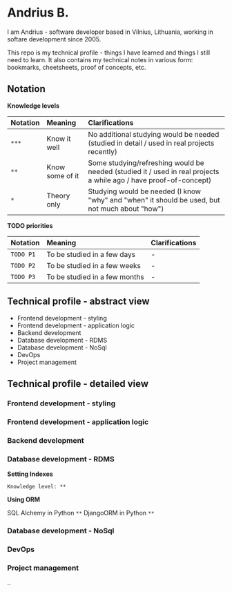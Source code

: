# Andrius B.

I am Andrius - software developer based in Vilnius, Lithuania, working in softare development since 2005.

This repo is my technical profile - things I have learned and things I still need to learn. It also contains my technical notes in various form: bookmarks, cheetsheets, proof of concepts, etc.

## Notation

**Knowledge levels**

| Notation | Meaning         | Clarifications                                                                                                    |
| :------- | :-------------- | :---------------------------------------------------------------------------------------------------------------- |
| `***`    | Know it well    | No additional studying would be needed (studied in detail / used in real projects recently)                       |
| `**`     | Know some of it | Some studying/refreshing would be needed (studied it / used in real projects a while ago / have proof-of-concept) |
| `*`      | Theory only     | Studying would be needed (I know "why" and "when" it should be used, but not much about "how")                    |

**TODO priorities**

| Notation  | Meaning                       | Clarifications |
| :-------- | :---------------------------- | :------------- |
| `TODO P1` | To be studied in a few days   | -              |
| `TODO P2` | To be studied in a few weeks  | -              |
| `TODO P3` | To be studied in a few months | -              |

## Technical profile - abstract view

- Frontend development - styling
- Frontend development - application logic
- Backend development
- Database development - RDMS
- Database development - NoSql
- DevOps
- Project management

## Technical profile - detailed view

### Frontend development - styling

### Frontend development - application logic

### Backend development

### Database development - RDMS

**Setting Indexes**

`Knowledge level: **`

**Using ORM**

SQL Alchemy in Python `**`
DjangoORM in Python `**`

### Database development - NoSql

### DevOps

### Project management

..
